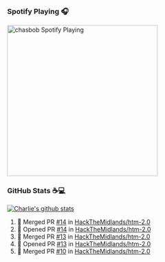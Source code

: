 ### Spotify Playing 🎧

[<img src="https://novatorem.chasbob.vercel.app/api/spotify" alt="chasbob Spotify Playing" width="350" />](https://open.spotify.com/user/charlie2026)

### GitHub Stats :coffee::computer:

[![Charlie's github stats](https://github-readme-stats-six-tau.vercel.app/api?username=chasbob)](https://github.com/anuraghazra/github-readme-stats)

<!--START_SECTION:activity-->
1. 🎉 Merged PR [#14](https://github.com//HackTheMidlands/htm-2.0/pull/14) in [HackTheMidlands/htm-2.0](https://github.com//HackTheMidlands/htm-2.0)
2. 💪 Opened PR [#14](https://github.com//HackTheMidlands/htm-2.0/pull/14) in [HackTheMidlands/htm-2.0](https://github.com//HackTheMidlands/htm-2.0)
3. 🎉 Merged PR [#13](https://github.com//HackTheMidlands/htm-2.0/pull/13) in [HackTheMidlands/htm-2.0](https://github.com//HackTheMidlands/htm-2.0)
4. 💪 Opened PR [#13](https://github.com//HackTheMidlands/htm-2.0/pull/13) in [HackTheMidlands/htm-2.0](https://github.com//HackTheMidlands/htm-2.0)
5. 🎉 Merged PR [#10](https://github.com//HackTheMidlands/htm-2.0/pull/10) in [HackTheMidlands/htm-2.0](https://github.com//HackTheMidlands/htm-2.0)
<!--END_SECTION:activity-->
